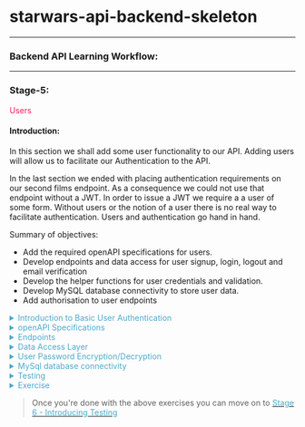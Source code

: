 # starwars-api-backend-skeleton

---

### Backend API Learning Workflow:

---
### Stage-5:
<span style="color:#FF1B55FF">Users</span>

#### Introduction: 

In this section we shall add some user functionality to our API. Adding users will allow us to
facilitate our Authentication to the API. 

In the last section we ended with placing authentication requirements on our second films endpoint. 
As a consequence we could not use that endpoint without a JWT. In order to issue a JWT we require a 
a user of some form. Without users or the notion of a user there is no real way to facilitate authentication. 
Users and authentication go hand in hand.

Summary of objectives:

  * Add the required openAPI specifications for users.
  * Develop endpoints and data access for user signup,  login, logout and email verification
  * Develop the helper functions for user credentials and validation.
  * Develop MySQL database connectivity to store user data.
  * Add authorisation to user endpoints
  

<details>
<summary style="color:#4ba9cc">Introduction to Basic User Authentication</summary>

Before we look at the specifications for users let's first see what we require for a basic user strategy.

  * A Signup flow
    Obviously, in order to have users that are allowed access to private data, we need to sign them up.
    To signup you need some way of identifying a user, username or email or other ID. You also need a gateway
    security mechanism, i.e. for us it's a password. In some other systems it might be face id or fingerprint detection,
    palm prints, retina scanning etc. etc.

    The signup process is simply that signing up for a service. A signup flow should alway involve some form of verification
    A lot of services utilise email verification as one form of signup verification. This involves sending an
    email with a verification link to the provided email address. 

  * A Login flow 
    Once signup is complete, including verification, users are then able to login to access a system or service.
    Our example of the login process for our authenticated API access was already described in the 
    'Understanding the Authentication Flow'. Here it is again...

![](images/login-api.drawio.png)

This is the flow that we shall create for our users login process. Once the user receives their access and refresh tokens 
The user or client on behalf of the user is responsible for storing those tokens safely. 

Thereafter, each call to a protected endpoint shall require a token.

  * A logout flow
    Logging out of our system requires a valid token to access the logout endpoint. The logout event itself must ensure that any
    user tokens issued to the user at the last login event must be revoked , meaning they no longer usable for access to any secured
    endpoint on our API.

    Once a logout event occurs, the user has to login again and receive new tokens for access.

The above represent the core of user account fundamentals. However, there's some extra functionality we need to consider.

Apart from the email verification flow, we need to consider what happens when tokens expire or get lost or become exposed.
What we do not want is to issue short-lived tokens and force our users to have to frequently login each time their token expires.

There are a couple of possible solutions here. First, we could issue long-lived tokens, say several days or more, and secondly we can implement a framework such that when a 
client/user understands that the user's token has expired they can ask our API to issue new tokens without the user being logged out. The second of these options is the one we'll use in our application. However, it is important to remember
that it is upto the client to ask for those new tokens and not just to send them after a token has expired.

</details>
       
<details>
<summary style="color:#4ba9cc">openAPI Specifications</summary>

Now we have our understanding of the basic user authentication flows, let's start to build our openAPI specification for users.

First up let's get our three basic user endpoint requests dealt with, signup, login and logout, shown below.

#### Signup

```yaml
/users/v1/signup:
    post:
      summary: Signup up a new user
      tags:
        - Users
      description: >
        
        Errors:
        
            password-invalid, 400
            email-invalid, 400
            user-already-exists, 400
            unsupported media type, 415

      operationId: users.v1.endpoints.signup
      requestBody:
        description: Signup Data
        content:
          application/json:
            schema:
              $ref: '#/components/schemas/UserSignup'

      responses:
        '200':
          description: Returns a success Response.
          content:
            application/json:
              schema:
                $ref: '#/components/schemas/SuccessResponse'
```

As we can see from first glance, the endpoint specification looks very similar to our other endpoint specifications.
However, the key differences here are:

  * The signup endpoint is a 'POST' endpoint because it is going to save some user information to our database.
  * The client/user sends user data in the request body as is standard practise with 'POST' requests and not in the query.
  * Our request body uses a schema to identify the structure of the user data that is sent. The user data in the request 
    body will be a set of credentials, email, password and an access role, which shall be defined in a schema. We'll get
    to that after we deal with the requests.

Other than the above it's pretty much the same. The endpoint function is pointed to by the 'operationId' and as usual, 'connexion'
is the interface between this specification and our API endpoints.

Our response is a simple success response, again we'll get to that after requests.

#### login
```yaml
  /users/v1/login:
    post:
      summary: Login with user's credentials
      tags:
        - Users
      description: >
        
        Errors:
        
            not-found, 404
            password-invalid, 400
            email-invalid, 400
            account-disabled, 400

      operationId: users.v1.endpoints.login
      requestBody:
        description: Login Data
        content:
          application/json:
            schema:
              $ref: '#/components/schemas/Credentials'

      responses:
        '200':
          description: Returns a JWT
          content:
            application/json:
              schema:
                $ref: '#/components/schemas/UserLoginResponse'

```

The login request is very similar but without the access role in the request body.
We define a response schema called 'UserLoginResponse' for detailing the structure of the response
which will include the user tokens created during the login flow.

#### logout

```yaml
  /users/v1/logout:
    post:
      summary: Logout
      tags:
        - Users
      description: >

        Required Headers:

          Authorization request header

            Bearer Valid Token

        Errors:

            'token-invalid', 401
            'authorisation-required', 401
            'User NOT logged out - problem accessing token in request', 400

      operationId: users.v1.endpoints.logout
      responses:
        '200':
          description: Returns 'ok' or an Error
          content:
            application/json:
              schema:
                $ref: '#/components/schemas/SuccessResponse'

      security:
        - jwt: []
```
The logout request has no incoming data specified, although it is a secured endpoint request
as can be seen from teh security tag at the bottom. Therefore, there is incoming data in the 
form of a token in the request header as per the Security specification schema that we put
in place whilst building our authentication.

>A quick reminder

```yaml
securitySchemes:
    jwt:
      type: http
      scheme: bearer
      bearerFormat: JWT
      x-bearerInfoFunc: auth.endpoints.decode_token
    
    jwt_refresh:
      type: http
      scheme: bearer
      bearerFormat: JWT
      x-bearerInfoFunc: auth.endpoints.decode_refresh_token
```

#### Email verification

```yaml
/users/v1/email_verification:
    get:
      summary: Verifies user's email
      tags:
        - Users
      description: >

          Verifies user's email using an email-token generated when signing-up the user

          Errors:

              'token-invalid', 401
              'authorisation-required', 401

              'user-not-found', 404

      operationId: users.v1.endpoints.email_verification
      parameters:
        - name: token
          description: Email verification token generated at sign-up time
          in: query
          required: true
          schema:
            type: string
      responses:
        '200':
          description: Returns OK
```

This request is interesting as it does not have security but it does carry a token in the query.
The request itself is made via na email link and not a normal client on a website. 
The token is one that was will be issued specifically via our API user signup endpoint. It is used
to confirm that the user we sent the email to is the actual endpoint requester. More of that when we
code our endpoints.

It responds with a straightforward http 200. Remember it's being requested from a link in an email.
so we don't need to pass any data back.

#### Generate tokens

```yaml
/users/v1/generate_tokens:
    get:
      summary: Generates new user access and refresh tokens
      tags:
        - Users
      description: >

        Required Headers:

          Authorization request header
            Bearer Valid Basic Access token

        Errors:

          'token-invalid', 401
          'authorisation-required', 401
          'user-not-found', 404

      operationId: users.v1.endpoints.generate_new_tokens
      parameters:
        - name: old_access_token
          description: The old access token of the user
          in: query
          required: true
          schema:
            type: string
      responses:
        '200':
          description: Returns a new access token (token) and a new refresh token (refresh_token)
          content:
            application/json:
              schema:
                 $ref: '#/components/schemas/UserTokens'

      security:
        - jwt_refresh: []

```

Our final endpoint for users is the generated tokens endpoint above. This endpoint is called 
with a user's legitimate refresh_token to generate a new access token and a new refresh token.

It can be called as described earlier when a user's access token has expired and the client application
does not want the user to have to login again. It's a convienient way of allowing login continuation.

The users old access token is passed in as a parameter in the query. This old token along with the  
refresh token that is used for authentication will be revoked after the new tokens have been generated.
It is up to the client to ensure that the old user tokens are discarded on their side as they are no longer valid.

The response is a vanilla 'UserTokens' schema.

>Copy the above request specifications to the openapi.yaml file in our root directory. remember to stick theme
in the right place, i.e. where the requests go and before 'components'

### User Schemas

Now that we have our endpoints let's look at the required schemas for both requests and responses.

We'll start with the request schemas. Note, that when ever you see a 'required' definition it implies that
the schema property is required else the response will be invalid.

```yaml
# -----------------------------------------------
#  User REQUEST SCHEMA
# -----------------------------------------------

UserID:
  required:
    - user_id
  properties:
    user_id:
      type: integer
      description: User ID

User:
  allOf:
    - $ref: '#/components/schemas/Email'
    - $ref: '#/components/schemas/UserID'
      
UserSignup:
  allOf:
    - $ref: '#/components/schemas/AccessRole'
    - $ref: '#/components/schemas/Credentials'

AccessRole:
  properties:
    access_role:
      description: Access role of user
      type: string
      enum:
        - admin
        - basic
      default: basic

Credentials:
      type: object
      allOf:
        - $ref: '#/components/schemas/Password'
        - $ref: '#/components/schemas/Email'
```

The first schema above specifies a user id. This is individual because it is used by other schemas, such 
as the one below it the 'User' schema. It's always a good idea to reuse as much as possible rather than create
the same thing in different places. That is a general rule for software development. 

We have a simple 'UserSignup' Schema that uses two other schema references, which you can see 
below it.

The 'AccessRole' schema dictates a basic choice via an enumerated set of two options, basic and admin.
These being the only choices that the endpoints will allow for access roles.

>Note: In this project we shall only be using the 'basic' access role.

The 'Credentials' schema uses two other schemas for password and email. We will look at those next.

### Password and Email Schemas 

```yaml
Email:
  required:
    - email
  properties:
    email:
      description: Email Address
      type: string
      pattern: ([-!#-'*+/-9=?A-Z^-~]+(\.[-!#-'*+/-9=?A-Z^-~]+)*|"([]!#-[^-~ \t]|(\\[\t -~]))+")@[0-9A-Za-z]([0-9A-Za-z-]{0,61}[0-9A-Za-z])?(\.[0-9A-Za-z]([0-9A-Za-z-]{0,61}[0-9A-Za-z])?)+

Password:
  required:
    - password
  properties:
    password:
      description: Password
      type: string
      pattern: (?=\S{8,32})(?=\S*[A-Z])(?=\S*[a-z])(?=\S*[0-9])(?=\S*)(?<!\S)\S{8,32}(?=\s|\Z)
```
These two schemas are interesting because they dictate a pattern for how the parameter should
be written (syntax validation). The patterns are what are known as regex patterns. Regex (Regular Expressions) are used
as a sort of shorthand notation to verify parameter structure. It takes a while to get used to writing regex but it is
worth looking into further as it is widely used by developers, especially for pattern verification as in this example.

You're lucky this time around, as you can see, you don't have to write the patterns, they are there.

In short these two schemas verify that any email addresses and passwords sent in requests are syntatically
valid.

>For more on regular expressions click the following link 
[Using Regex in Python](https://www.w3schools.com/python/python_regex.asp)

We then have our UserLoginResponse schema.

```yaml
UserLoginResponse:
    type: object
    allOf:
    - $ref: '#/components/schemas/UserTokens'
    - $ref: '#/components/schemas/User'
```

The UserLoginResponse is the response schema for our login request. It return the user tokens and the User, which comprises id and email.

#### User token response
```yaml
# -----------------------------------------------
#  AUTH TOKEN RESPONSE SCHEMAS
# -----------------------------------------------

UserTokens:
  type: object
  required:
    - token
    - refresh_token
  properties:
    token:
      type: string
      format: byte
      description: User's api calls token
    refresh_token:
      type: string
      format: byte
      description: User's refresh token
```
The above schemas represent the tokens. Each token is of type string but of format byte.
The format byte declaration ensures the string token is base64 encoded. It does this to make
the token fit nicely into the transfer protocol of http.


>For more on Base64 encoding you click the following link
[Base64 Encoding](https://www.base64encoder.io/learn/)

Our last schema is a simple success response, whic indicates the request was successful and is generally used if 
all we require is to tell the client that the status is ok such as we do with our signup and logout responses.

```yaml

StatusOk:
      type: string
      description: Api call success
      default: ok
      
SuccessResponse:
  type: object
  properties:
    status:
      $ref: '#/components/schemas/StatusOk'
```
That's it for our users openAPI specifications.
>Copy all the above schemas to the 'Schemas' section of the openapi.yaml file.

</details>

<details>
<summary style="color:#4ba9cc">Endpoints</summary>

Most of the user endpoints are small on code and straightforward. The meat and potatoes
is in the user data access layer.

Let's start with endpoint imports

```python
# -*- coding: utf-8 -*-

# ----------------------------
# Python Imports
# ----------------------------

# ----------------------------
# Module Imports
# ----------------------------
from users.v1.data_access import *
from auth.core import permission, verify_email_token, revoke_auth_token
from auth.utils import *
from basehandler import api_response
from errors.v1.handlers import *

# ----------------------------
# User Data Access layer
# ----------------------------
from data_access import UserDacc


```
We are importing are data access, authorisation, some utilities for preparing and checking passwords (section User Password Encryption/Decryption)
our Api response handler and error handling.

>Copy the code an dplace it in the users/v1/endpoints.py file

Let's get on with our endpoint functions

#### signup

```python
# -----------------------------
#     REST FUNCTIONS
# -----------------------------

def signup(**kwargs: dict):
    """
        Signup a user

        Verify the signup
        Not Ok = abort and return

    :param kwargs:
    :return: user entity
    :errors:
        ApiError
        "invalid" 400
        "invalid" 400
    """
    data = kwargs['body']

    pwd = prep_password(data['password'])

    # Swap the password in data for the hashed one
    data['password'] = pwd
    UserDacc.signup(data)

    return api_response()

```

The signup endpoint receives data in the form of an email, password and access role contained in the request body. If the endpoint is called, you can be sure
that the data is there.

It then prepares the password. This entails taking the password from the user and encrypting it using some for of  algorithm. We'll get to that soon.
It then calls the 'create' method from the data access layer class UserDacc. If this returns without an API error, it returns a reponse, which will be a http 200.

>Copy this code to the user endpoints file at users/v1/endpoints.py after the imports.

#### login 

```python

def login(**kwargs: dict) -> dict:
    """
        Attempts login with users credentials, email and password

    :param kwargs:
           email:
           password:

    :return: Token, Refresh token and user entity
    :errors:

        ApiError
            error_msg from password validation 401
            "user-unknown" 400

        "user-forbidden" 400
        "email-unverified", 400
    """

    auth = kwargs['body']
    email = auth['email'].lower()
    password = auth['password']

    uid, token, refresh_token = UserDacc.login(email, password)
    return api_response({'token': token, 'refresh_token': refresh_token, 'user_id': uid, 'email': email})

```

The login Function takes two parameters, password and email from the body of the request.
It calls the login method of the UserDacc class and gets a user object a normal access token and a refresh token.

We then pass those return values back in our response.

>Copy this code to the user endpoints file at users/v1/endpoints.py after the imports.

#### logout 

```python
def logout(**kwargs: dict):
    """
        Logout:
            Log the user out

        NOTE:
        The access token is not available in the token_info passed via connexion, thus we have to extract it from the
        request headers and append it to the token_ifo in the kwargs.

    :param kwargs:
    :return:
    """

    if 'Authorization' in request.headers:

        # Extract auth data from the authentication header
        auth_data = request.headers['Authorization'].encode('ascii', 'ignore').decode('ascii')

        # Check there is a Bearer token
        if 'Bearer ' in auth_data:
            token = auth_data.replace('Bearer ', '')
            kwargs['token_info']['token'] = token

            permission(kwargs['token_info'], access_role='basic', logout=True)
            UserDacc.logout(kwargs['token_info']['user_id'])
            return api_response()
        else:
            raise ApiError(message="Authorisation required", status_code=400)

    raise ApiError(message="User NOT logged out", status_code=400)

```

The logout endpoint is slightly more complicated in as much as we are accessing the  request headers 
to get the token. 

The endpoint requires authentication with a token, but unlike other endpoints we need access to the token
so that we can revoke it, i.e. store it our 'Redis' database.

The token is sent in the request header in 'Authorisation'.

How it works:

  * Check to see if there is any 'Authorization' in the request header.
    If there is continue else raise an APi error.
  * Extract the authorization header data into the variable auth_data
  * Check to see if there is a 'Bearer' tag in there.
    If there is continue else raise an API error.
  * Extract the token from the 'Bearer'.
  * Add the token to the kwargs token_info dictionary
  * call the 'permission' function from our authentication core with logout=True
    This will do the usual payload verification plus, because logout=True, it will 
    revoke the token.
  * Call the data access function 'logout'
    This just sets the user logged_in status to 0/False.
  * Return a response - default http 200

>Copy this code to the user endpoints file at users/v1/endpoints.py after the imports.

#### Email email_verification

```python
def email_verification(**kwargs: dict):
    """
        Attempts to verify an email via the email token

    :param kwargs:
    :return: SuccessResponse
    :errors:
        'authorisation-required' 401
    """
    try:
        payload = verify_email_token(kwargs['token'])
        UserDacc.verify_email(payload['user_id'], payload['email_claim'])
        revoke_auth_token(kwargs['token'])
        return api_response()
    except Exception:
        raise ApiError('authorisation-required', status_code=401)
```

Our email verification endpoint is called via a verification email that our API sends out during the signup process.

It is not a secured endpoint from the openAPI end, instead it carries an email token parameter that was included in the email.

  * The token is passed to the 'verify_email_token' function in our authorization core which verifies the token is legitamte and
    returns the tokens payload. 
  * The payload user_id and email_claim, which is the user email, are sent to the data access method 'verify_email'. 
  * The token is revoked, so it can't be used again.
  * We send a standard API response - http 200

The whole block is wrapped in a try - except block which means if there is any error in the process it will
raise our API error - regardless of the type of exception.

>Copy this code to the user endpoints file at users/v1/endpoints.py after the imports.

#### generate_new_tokens

```python
def generate_new_tokens(**kwargs: dict) -> dict:
    """
        Generates new API usage and refresh tokens
        Generally when a client's access token has expired they can request a
        new set of tokens be generated as long as they have the correct unexpired
        refresh token.

    :param user_id: The ID of the user to generate new tokens for.
    :param kwargs:
    :return: tokens
    :errors:
        'unknown-user' 404
    """
    permission(kwargs['token_info'], access_role='basic')
    token, refresh_token = UserDacc.generate_new_tokens(kwargs['token_info']['user_id'], kwargs['old_access_token'])
    return api_response({'token': token, 'refresh_token': refresh_token, 'user': kwargs['token_info']['user_id']})
```

This endpoint is called to generate new user tokens. It requires a valid user refresh token for access, with a minimum access_role of basic
The old user access token is passed in kwargs (keyword arguments) so that it along with the user's existing refresh token can be revoked.
It returns a new access token and a new refresh token from the UserDacc method 'generate_new_tokens'
It then returns these new tokens along with the users id.

That's our user endpoints for now.

</details>

<details>
<summary style="color:#4ba9cc">Data Access Layer</summary>

The user data access layer UserDacc does all the heavy lifiting for users. As with all other data access layers
it's a class. 

Let's go through it function by function, but starting with the imports

#### Data Access Layer Imports 

```python

# -*- coding: utf-8 -*-

# ------------------------------------------------
#    Python Imports
# ------------------------------------------------
from datetime import datetime

# ------------------------------------------------
#    External Imports
# ------------------------------------------------

# ------------------------------------------------
#     Project Imports
# ------------------------------------------------
from errors.v1.handlers import ApiError
from auth.utils import check_password
from auth.core import generate_jwt, decode_access_token, revoke_auth_token
from database.mysql.db_utils import db_insert_update, db_query
from database.redis.rd_utils import redis_connection
from utils import send_email
```

The imports above provide everything needed to handle our token, database email sending and error handling requirements.

>Copy these to the file users/v1/data_access.py

Let's go through our data access layer functions one at a time. With the first one, we'll include the class definition.

```python
# ------------------------------------------------
#     Abstract User Data Access Layer
# ------------------------------------------------

class UserDacc(object):
    """
        Abstract User Data Access Class
    """
```
This is our UserDacc class declaration. All of the following methods/functions will sit in the class declaration

#### signup

```python
@staticmethod
def signup(data):
    """
        Create and save a new user

    :param data:
    :return:
    """
    # Check there is an existing user with the same email
    if UserDacc.user_exists_by_email(data['email']):
        raise ApiError(message="user-already-exists", status_code=400)

    sql = "INSERT INTO users (email, password, access_role, created, disabled, email_verified, logged_in) " \
          "VALUES (%s, %s, %s, %s, %s, %s, %s)"
    values = (data['email'], data['password'], data['access_role'], datetime.now(), 0, 0, 0)
    db_insert_update(sql, values)

    # Retrieve the newly created user and send verification email.
    user = UserDacc.get_by_email(data['email'])
    UserDacc.send_verification_email(user)
```

The 'create' method is called from the 'signup' endpoint which passes the user credentials and access_role in the parameter 'data'.

What it does:

  * Checks to see if a user already exists with the same email.
    If it does then an APi error is raised.

  * Creates a simple sql statement with an accompanying values tuple of the user data and some extra values:

     1. created - A current date stamp,
     2. disabled - integer 0, that indicates the user is not disabled on creation. 
     3. email_verified - integer 0, that indciates the email is not verified on creation.
     4. logged_in - integer 0, that indicates that the user is not logged in on creation.
     
  * Calls the 'db_insert_update; database helper function to insert the user into the database.
  * Retrieves the newly created user by it's email address
  * Forwards the user to the method 'send_verification_email'

#### login

```python
@staticmethod
def login(email: str, password: str):
    """

    :param email:
    :param password:
    :return:
    """
    try:
        user = UserDacc.get_by_credentials(email, password)
    except Exception as e:
        raise ApiError(message="not-found", status_code=404)

    if user['logged_in']:
        raise ApiError(message="user-already-logged-in", status_code=400)

    if not user['disabled']:

        if user['email_verified']:

            # Generate new access and refresh tokens
            token, refresh_token = UserDacc.generate_new_tokens(user['id'])

            # Update the record to state user logged in
            sql = "UPDATE users SET logged_in = %s WHERE id = %s"
            db_insert_update(sql, (1, user['id']))
            return user['id'], token, refresh_token
        else:
            raise ApiError(message="email-unverified", status_code=400)

    else:
        raise ApiError(message="User Account Disabled", status_code=400)
```

Login is straightforward

  * get user from the credentials (email, password)
    if no user raise an API error
  * if user already logged in raise an API error
  * if user account is disabled raise an API error
  * if user's email is not verified raise an API error or if it is verified do the following:

    * generate a new access and refresh tokens 
    * update the user's logged in status
    * return the user id, email and tokens 

#### logout 

```python
@staticmethod
def logout(user_id: str):
    """

    :param user_id:
    :return:
    """
    sql = "UPDATE users SET logged_in = %s WHERE id = %s"
    db_insert_update(sql, (0, user_id))
```
Real simple, most of the woirk is done in the endpoint and auth. Here we just touch the database 
by setting the user's logged in status to 0, i.e. not logged in

#### Helper functions

The following are a set of helper functions for users. You should be able to work out what each one is doing.
Check each function carefully.

```python
@staticmethod
def get_by_credentials(email, password):
    """
        Fetch a user's entity via credentials

    :param email: User's email
    :param password: User's password
    :return: User's Entity

    :errors:
        'user-not-found', 404
    """
    user = UserDacc.get_by_email(email)

    if check_password(password, user['password']):
        return user
    else:
        raise ApiError(message='forbidden', status_code=403)

@staticmethod
def get_by_email(email: str) -> dict:
    """
        Fetch a user's entity by email address

    :param email: User's email
    :return: User's Entity

    :errors:
        'user-not-found', 404
    """
    sql = "SELECT * FROM users WHERE email = %s"
    values = (email,)
    user = db_query(sql, values)[0]

    if user:
        return user

    raise ApiError(message='user-not-found', status_code=404)

@staticmethod
def user_exists_by_email(email: str) -> bool:
    """
        Returns True if there is an existing user with the given email address

    :param email: User's email
    :return: True iff the user with email exists
    """
    sql = "SELECT id FROM users WHERE email = %s"
    values = (email,)
    return len(db_query(sql, values)) > 0

@staticmethod
def user_exists_by_id(user_id) -> bool:
    """
        Returns True if there is an existing user with the given ID
    :param email: User ID to check if exists
    :return: True iff the user with given ID exists
    """
    sql = "SELECT id FROM users WHERE id = %s"
    values = (user_id,)
    return len(db_query(sql, values)) > 0

@staticmethod
def get_by_id(id) -> dict:
    """
        Fetch a user's entity by ID

    :param id: User's ID
    :return: User's Entity

    :errors:
        'user-not-found', 404
    """
    sql = "SELECT * FROM users WHERE id = %s"
    values = (str(id),)
    user = db_query(sql, values)[0]

    if user:
        return user

    raise ApiError(message='user-not-found', status_code=404)

```

#### send_verification_email

```python
@staticmethod
def send_verification_email(user: dict):
    """
        Sends verification email to the given user.

    :param user: User to send the email.
    """
    token = UserDacc.get_token(user_id=user['id'], access_role=user['access_role'], payload_claim={'email_claim': user['email']})

    params = {'token': token}
    verification_url = f"{request.url_root}users/v1/email_verification?" + urllib.parse.urlencode(params)

    message_body = f"""Please verify account for {user['email']} by clicking on the following link:
        {verification_url}
        """

    try:
        send_email(user['email'], "Please verify account", message_body)
    except Exception as e:
        raise ApiError(message="verification-email-not-sent", status_code=500)

```

This sends the verification email to the provided email address. 

What it does:

  * Generates an email token
    Remember, we use different tokens for different tasks
  * Builds a url which becomes a clickable url/link in the email. This url contains the url  path and the token as a query parameter
  * Builds the message body of the email which includes the url
  * Attempts to send the email via the 'send_email' function in our utils.py file which is in the root directory.
    If it cannot send the email it raises an API error with message 'verification-email-not-sent'. This would then give the client/user
    a chance to resend the verification email via a 'resend_verification_email' endpoint.

#### verify_email

```python
@staticmethod
def verify_email(user_id, user_email: str):
    """
        Verifies the email of the given user by id

    :param user_id ID of the user
    :param user_email:
    :return: True if the user's email has been verified, or False otherwise
    :errors:
        'user-not-found', 404
    """
    user = UserDacc.get_by_id(user_id)

    # Check if the token contains the current email of the user.
    if user["email"] != user_email:
        raise ApiError(message="token-invalid", status_code=401)

    sql = "UPDATE users SET email_verified = 1 WHERE id = %s"

    db_insert_update(sql, (user_id,))

```

This is called via the 'email_verification' endpoint and performs two tasks

 * Checks the email is associated with a user with the id user_id
 * Marks the user's database record with email_verified set to 1/True

 It raises an API error if there is no match for the user's email.

#### get_token 

```python
@staticmethod
def get_token(**kwargs: dict) -> str:
    """
        Create a token and return

    :param user_id:
    :param kwargs:
    :return:
    """
    return generate_jwt(**kwargs)

```

This function passes a dictionary of keyword arguments in the form of:

    {user_id=x, access_role=y, payload=payload_claims}

to the 'generate_jwt' function in our authentication code

#### generate_new_tokens

```python
@staticmethod
def generate_new_tokens(uid: int, old_access_token=False) -> tuple:
    """
        Generate a new standard token and a new refresh token.

    :param uid: User's ID to generate new tokens for passed from client
    :param old_access_token: The old access token to be revoked.
    """
    try:

        if old_access_token:
            try:
                old_token_payload = decode_access_token(old_access_token)
                revoke_auth_token(old_access_token)
            except ApiError as e:
                if e.message == 'token-invalid':
                    raise e
            if old_token_payload['user_id'] != uid:
                raise ApiError(message='token-invalid', status_code=403)

        user = UserDacc.get_by_id(uid)

        if user['refresh_token']:
            # Add the old refresh token to some kind of cache (In this case Redis) so
            # that we can fail the token in authorisation if it has not yet expired.
            redis_connection.set(user['refresh_token'])

        token = UserDacc.get_token(user_id=uid, access_role=user['access_role'], payload_claim={'standard_claim': True})
        refresh_token = UserDacc.get_token(user_id=uid, access_role=user['access_role'], payload_claim={'refresh_claim': True})

        # Save the new refresh token to the user's database row.
        sql = "UPDATE users SET refresh_token = %s WHERE id = %s"
        db_insert_update(sql, (refresh_token, user['id']))

        return token, refresh_token

    except Exception as e:
        raise e
```

This function generates a new access and refresh token and returns both. It has two parameters:

  1. uid - A user id
  2. old_access_token (Optional) - The old access token of the user with user id.

What it does:

  * If there is an old access token then:
      * decode the token and get its payload
      * revoke the old token so it cannot be used again
      * Check the user id in the payload is the same as the uid passed in.
        If it is not then raise an API error

 * Fetch the user's record from the database
 * If the user has an existing refresh token the add it to our revoked tokens in the 'Redis' database.
 * Generate the new access and refresh tokens
 * Save the new refresh token to the user's record in the database 
 * Return the new tokens 

As can be seen the whole function is wrapped in a try, except block.

>Copy all of the above data access functions to the class UserDacc in users/v1/data_access.py.

Before we move on let's just add our 'send_email' function to our utilities file utils.py in the route directory.
Then we'll add the appropriate mail server configuration to our config/v1/app_config.py file.

```python
def send_email(receiver_email, subject, message_body):
    """
        Sends a plain-text email to receiver_email address with
        subject and message body

    :param receiver_email Email address of the receiver (To)
    :param subject Subject field of the email
    :param message_body Body of the email.
    """
    message = f"""\
    Subject: {subject}

    {message_body}."""

    context = ssl.create_default_context()
    with smtplib.SMTP_SSL(SMTP['host'], SMTP['port'], context=context) as server:
        server.login(SMTP['sender_email'], SMTP['sender_password'])
        server.sendmail(SMTP['sender_email'], receiver_email, message)
```

This function creates an SMTP (Simple Mail Transfer Protocol) is a method for sending emails. in our function we send
set up an smtp server. login to the server and send the email. 

>Copy this code to utils.py and then copy the following configuration code to the 
config/v1/app_config.py file and we should be good to go.

```python
# Parameters to connect to the SMTP server for sending emails.
# TODO: Use a different account than "tayfun@" only for automated emails.
SMTP = {
    "host": "mail.privateemail.com",
    "port": 465,
    "sender_email": "tayfun@fathat.org",
    "sender_password": "Soxpoq-joxku9-kajgot"
}
```


</details>

<details>
<summary style="color:#4ba9cc">User Password Encryption/Decryption</summary>

Now we'll jump back to our authentication code base under auth.

We have two functions here, one for encypting a plain text password 'prep_password', the other for checking 
a plain text password against the encypted password, 'check_password'.

These are the only two functions required for handling our password encyption and checking.

The following code includes the functions and imports. 

>Copy this code to the auth/utils.py file

```python

# -*- coding: utf-8 -*-
# ------------------------------
#  Python Imports
# ------------------------------

# ------------------------------
#  External Imports
# ------------------------------
from argon2 import PasswordHasher
from argon2.exceptions import InvalidHash as Argon2InvalidHash, VerificationError as Argon2VerificationError

# ------------------------------
#  Module Import
# ------------------------------


# ------------------------------------------------
#     Auth Utility Functions
# ------------------------------------------------

def prep_password(password: str):
    """
        Hashes a password
        Password is validated via openapi spec

    :param password:
    :return: Hashed password
    """
    return PasswordHasher().hash(password)


def check_password(password: str, password_hash: str) -> bool:
    """
        Check a password

    :param password:
    :param password_hash:
    :return:
    """
    try:
        return PasswordHasher().verify(password_hash, password)
    except (Argon2VerificationError, Argon2InvalidHash):
        return False

```

The encyption algorithm is inside the imported package argon2. Argon2 is one of the best encryption methods out here.
As you can see we use the internal argon2 password hasher to create and verify our encypted passwords.

For more information on Argon2 see:

[Argon2](https://en.wikipedia.org/wiki/Argon2)

</details>

<details>
<summary style="color:#4ba9cc">MySql database connectivity</summary>

Before we can use our user endpoints we have to do a bit of work on talking to our database. 
remember, we have already setup our MySQL database but we have not yet introduced the code to 
interact with it. Let's do that now.

### MySQL database Connection and helper functions


#### imports

```python
# -*- coding: utf-8 -*-

# ------------------------------------------------
#    External imports
# ------------------------------------------------
from mysql.connector import connect
from mysql.connector.errors import IntegrityError

# ------------------------------------------------
#    Python Imports
# ------------------------------------------------

# ------------------------------------------------
#    Module Imports
# ------------------------------------------------
from errors.v1.handlers import ApiError
from config.v1.app_config import MYSQL

```
Importing from the mysql python package, our API error handling and some configuration data
>Copy the above imports into the file database/mysql/db_utils.py 

#### Connecting to the database

```python
# ------------------------------------------------
#     Database Connection
# ------------------------------------------------

def db_connect() -> tuple:
    """
        Connects to our database

    :return:
    """

    try:
        return connect(
            host=MYSQL["host"],
            user=MYSQL["user"],
            password=MYSQL["password"],
            database=MYSQL["database"]
            )

    except Exception as e:
        # We could use an HTTP error status code of 500 or 503
        raise ApiError(message="Database Connection Error", status_code=503)

```
The connection function uses data from our configuration file to connect with the database.

### Inserting and Updating 

```python
def db_insert_update(sql: str, values=None):
    """
        Calls sql on the database and
        returns the result.

    :param sql: The SQL INSERT statement
    :param values: The values to be inserted
    :return: The row ID
    """
    try:
        db = db_connect()
        with db.cursor() as cur:
            if values:
                cur.execute(sql, values)
            else:
                cur.execute(sql)
        db.commit()
        # If it's an INSERT Return the ID of the last row inserted
        if "INSERT" in sql:
            rid = cur.lastrowid
            db.close()
            return rid

    except IntegrityError as e:
        # Integrity Error normally evoked when a duplicate entry is attempted - i.e. same email address, password, etc.
        # Check Unique columns for the database
        raise ApiError(message=e.args[1], status_code=503)
    except Exception as e:
        if e.message == "Database Connection Error":
            message = "service unavailable"
        else:
            message = e.message

        raise ApiError(message=message, status_code=503)
```

This function inserts new records or updates existing records in the database.
It takes two parameters an SQL statement and a set of values.

What it does:

  * It makes a connection to the database by calling our connect function

  * It takes a cursor (a pointer into the database) and attempts to execute
    the sql statement with the accompanying values. 
    
    Note, it is the sql statement as can be seen from our user data access
    functions that determines if the operation is an insert or an update.

  * If the operation is an 'insert' it gets the id from the row we inserted (the last row),
    and returns it to the caller. 

Exceptions are handled in the 'except' part of the try except block that wraps the function.

### Querying the database 

```python
def db_query(sql: str, values: str):
    """
        Calls sql on the database and
        returns the result.
    :param sql: The SQL statement
    :param values: The values to be substituted in the SQL query
    :return:
    """

    try:
        db = db_connect()
        with db.cursor() as cur:
            # Extract row headers
            cur.execute(sql, values)
            # Collect the column names, i.e. headers
            headers = [x[0] for x in cur.description]
            return db_json_result(cur.fetchall(), headers)
    except Exception as e:
        if e.message == "Database Connection Error":
            message = "service unavailable"
        else:
            message = e.message
        raise ApiError(message=message, status_code=503)
```

The query function allows us to make queries on the database. It takes two parameters, an sql statement and an associated set of values

What it does:

  * Makes a connection
  * Gets a database cursor
  * Executes the query using the sql and values
  * Uses a list comprehension to the cursor description which holds the column names of the results
  * Calls the 'db_json_result' function below to convert the results (cur.fetchall() returns the results) with the column names, and convert
    to a json object/dictionary and then returns it to the caller.

#### Convert query results to Json

```python
def db_json_result(data, headers) -> list[dict]:
    json_data = []
    for result in data:
        try:
            json_data.append(dict(zip(headers, result)))
        except TypeError:
            json_data.append(dict(zip(headers, str(result))))
    return json_data

```
Simple function that takes the results of the query and the assoicated list of column names (headers) and
uses a dict with zip to associate the results and column names as key-value pairs in a dictionary.

That's it for our database functions for now.

>Copy all of the above functions to database/mysql/db_utils.py, as always after the imports.

Let's now setup the database table for our users.

### Setting up our user table

```python

# ------------------------------------------------
#    External imports
# ------------------------------------------------

# ------------------------------------------------
#    Python Imports
# ------------------------------------------------

# ------------------------------------------------
#    Module Imports
# ------------------------------------------------
from errors.v1.handlers import ApiError
from database.mysql.db_utils import db_connect


# ------------------------------------------------
#     Database TABLE CREATION functions
# ------------------------------------------------

def user_model():
    """
        Return the SQL statement to create the Users table

    :return: string containing MySql user table creation statement
    """
    return "(id int NOT NULL AUTO_INCREMENT, email VARCHAR(255), password VARCHAR(255), refresh_token VARCHAR(1024), " \
           "access_role VARCHAR(10), created DATETIME default now(), disabled BOOLEAN, email_verified BOOLEAN, logged_in BOOLEAN, " \
           "CONSTRAINT UC_user UNIQUE (id,email,password))"


def create_user_table(db_connection):
    """
        Create the user table for the database
    :param db_connection: The active connection to our database
    :return:
    """
    try:
        with db_connection.cursor() as cur:
            user = user_model()
            create_users = "CREATE TABLE users " + user
            cur.execute(create_users)
            db_connection.commit()
    except Exception as e:
        raise ApiError("User table creation error", 500)


# ------------------------------------------------
#     Setup the database
# ------------------------------------------------
connection = db_connect()
create_user_table(connection)

```
There are two functions that are required to setup our user table.
The 'user_model' function which outlines the columns for our table, their types, default values if any and extras like UNIQUE  CONSTRAINTS.

All this function does is return the model as a string. 

Note, it is common to call data structures models. A model defines the structure and detail of an objects details.
You will come across the term 'Model' in all aspects of software development.

The second function 'create_user_table' takes the user model and creates the table.

The two lines below the second function are our connection variable and a call to the 'create_user_table' function. Again

>Copy this code to the database/mysql/setup.py file and run it and see if we created our database.

</details>

<details>
<summary style="color:#4ba9cc">Testing</summary>

Let's test our user endpoints and see what happens.

Run the application again and remember to add the '/ui' after the url.

>Scroll dow to the user endpoints and you should see the following:

![](images/user-endpoints.png)

>Click on the 'signup' endpoint.

![](images/signup-endpoint.png)

>Click on 'Try it out' and enter a valid email address and a password. 
Passwords should be between 8 and 32 characters long. Have a least one
upper case character and an integer. 

Leave the 'access_role' as it is 'basic'.

>Click the 'execute' button.

The response should be a '200' with an empty set of  curly braces '{}'

If your email is genuine, you should get an email verification email to that address. 
When you get it do not click the link yet. First let's attempt to login.

>Click the 'login' endpoint and click 'Try it out' and enter the same credentials you used to signup.
The response should be a '400' with the message 'email-unverified'.

>Now click the link in the email, that will call the endpoint 'email_verification'.

You should now be able to login.

>Click the 'execute' button again. The following response should appear, but obviously with different tokens and email addresses

![](images/login-success.png)

>Copy the tokens to a note or text file somewhere. 

We are now logged in and have received our access and refresh tokens

Next go to the 'films' endpoint. Click it and click 'Try it out' and see what happens. 
You should recieve a '401' response with a message 'No authorization token provided'

That is beacuse we have not yet simulated the 'films' endpoint call with a token in the header as a client would.
To do that in our API interface we need to add the tokens to it.

At the top right of the screen you'll see the following button

![](images/auth-button.png)

>Click on that and the following popup will appear. 

![](images/auth-popup.png)
    
Now get your tokens and place them in the relevant inpuyt fields, 
without the double quotations '"' marks at either end. 

>Click 'Authorize' for each and close the popup.

Now re-visit the 'films' endpoint and try again. You should see a '200' response and the 7 
Star Wars films data.

So that's how our user authentication on our endpoints is handled. We login, we get our tokens 
and can then call the appropriate endpoints which allow our level of access. Without the tokens,
you cannot get access.

</details>

<details>
<summary style="color:#4ba9cc">Exercise</summary>

The following four exercises fit nicely into what we have achieved already.

#### Exercise 1.

Test out all the new user endpoints. Figure out the purpose of the generate_new_tokens endpoint and what to do
after you have generated them. Have a good look over everything and then move on to exercise 2.

#### Exercise 2.

Add a resend_verification_email endpoint, including the openAPI Specification, the endpoint and data access code.

#### Exercise 3.

Add a user delete endpoint, including the openAPI Specification, the endpoint and data access code and a delete function for our database.

#### Exercise 4.

Add a user password change endpoint including the openAPI Specification, the endpoint and data access code.
</details>

>Once you're done with the above exercises you can move on to [<span style="color:#4ba9cc">Stage 6 - Introducing Testing</span>](stage-6.md)

